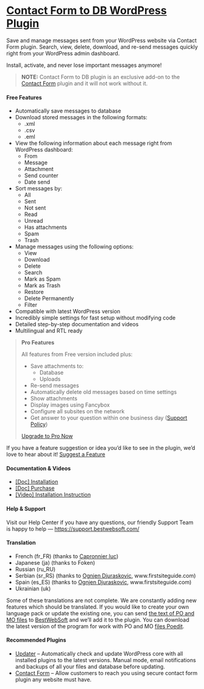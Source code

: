 <a href="https://bestwebsoft.com/products/wordpress/plugins/contact-form-to-db/" target=_blank>Contact Form to DB WordPress Plugin</a>
========================

<p>Save and manage messages sent from your WordPress website via Contact Form plugin. Search, view, delete, download, and re-send messages quickly right from your WordPress admin dashboard.</p>
<p>Install, activate, and never lose important messages anymore!</p>
<blockquote>
<p><strong>NOTE:</strong> Contact Form to DB plugin is an exclusive add-on to the <a href="https://bestwebsoft.com/products/wordpress/plugins/contact-form/?k=1f9b7d7895c20420af788d9413ed8562" rel="nofollow">Contact Form</a> plugin and it will not work without it.</p>
</blockquote>
<p><span class="embed-youtube" style="text-align:center; display: block;"></span></p>
<h4>Free Features</h4>
<ul>
<li>Automatically save messages to database</li>
<li>Download stored messages in the following formats:
<ul>
<li>.xml</li>
<li>.csv</li>
<li>.eml</li>
</ul>
</li>
<li>View the following information about each message right from WordPress dashboard:
<ul>
<li>From</li>
<li>Message</li>
<li>Attachment</li>
<li>Send counter</li>
<li>Date send</li>
</ul>
</li>
<li>Sort messages by:
<ul>
<li>All</li>
<li>Sent</li>
<li>Not sent</li>
<li>Read</li>
<li>Unread</li>
<li>Has attachments</li>
<li>Spam</li>
<li>Trash</li>
</ul>
</li>
<li>Manage messages using the following options:
<ul>
<li>View</li>
<li>Download</li>
<li>Delete</li>
<li>Search</li>
<li>Mark as Spam</li>
<li>Mark as Trash</li>
<li>Restore</li>
<li>Delete Permanently</li>
<li>Filter</li>
</ul>
</li>
<li>Compatible with latest WordPress version</li>
<li>Incredibly simple settings for fast setup without modifying code</li>
<li>Detailed step-by-step documentation and videos</li>
<li>Multilingual and RTL ready</li>
</ul>
<blockquote>
<p><strong>Pro Features</strong></p>
<p>All features from Free version included plus:</p>
<ul>
<li>Save attachments to:
<ul>
<li>Database</li>
<li>Uploads</li>
</ul>
</li>
<li>Re-send messages</li>
<li>Automatically delete old messages based on time settings</li>
<li>Show attachments</li>
<li>Display images using Fancybox</li>
<li>Configure all subsites on the network</li>
<li>Get answer to your question within one business day (<a href="https://bestwebsoft.com/support-policy/" rel="nofollow">Support Policy</a>)</li>
</ul>
<p><a href="https://bestwebsoft.com/products/wordpress/plugins/contact-form-to-db/?k=52c469c463ea3722c39dd9c5d9ef54b2" rel="nofollow">Upgrade to Pro Now</a></p>
</blockquote>
<p>If you have a feature suggestion or idea you&#8217;d like to see in the plugin, we&#8217;d love to hear about it! <a href="https://support.bestwebsoft.com/hc/en-us/requests/new" rel="nofollow">Suggest a Feature</a></p>
<h4>Documentation &amp; Videos</h4>
<ul>
<li><a href="https://docs.google.com/document/d/1-hvn6WRvWnOqj5v5pLUk7Awyu87lq5B_dO-Tv-MC9JQ/" rel="nofollow">[Doc] Installation</a></li>
<li><a href="https://docs.google.com/document/d/1EUdBVvnm7IHZ6y0DNyldZypUQKpB8UVPToSc_LdOYQI/" rel="nofollow">[Doc] Purchase</a></li>
<li><a href="https://www.youtube.com/watch?v=nm0JXK9ro9E" rel="nofollow">[Video] Installation Instruction</a></li>
</ul>
<h4>Help &amp; Support</h4>
<p>Visit our Help Center if you have any questions, our friendly Support Team is happy to help — <a href="https://support.bestwebsoft.com/" rel="nofollow">https://support.bestwebsoft.com/</a></p>
<h4>Translation</h4>
<ul>
<li>French (fr_FR) (thanks to <a href="mailto:&#x6c;c&#097;&#112;&#x72;&#x6f;&#110;&#110;&#x69;&#x65;&#114;&#064;&#x79;&#x61;h&#111;&#111;&#x2e;&#x63;&#111;&#109;" rel="nofollow">Capronnier luc</a>)</li>
<li>Japanese (ja) (thanks to Foken)</li>
<li>Russian (ru_RU)</li>
<li>Serbian (sr_RS) (thanks to <a href="mailto:&#111;&#x67;&#110;&#106;&#x65;&#110;&#100;&#x40;&#102;i&#x72;&#115;&#x74;&#x73;&#105;&#x74;&#x65;&#103;&#x75;&#105;&#100;&#x65;&#046;&#099;&#x6f;&#109;" rel="nofollow">Ognjen Djuraskovic</a>, www.firstsiteguide.com)</li>
<li>Spain (es_ES) (thanks to <a href="mailto:&#111;&#x67;&#110;&#106;&#x65;&#110;&#100;&#x40;&#102;i&#x72;&#115;&#x74;&#x73;&#105;&#x74;&#x65;&#103;&#x75;&#105;&#100;&#x65;&#046;&#099;&#x6f;&#109;" rel="nofollow">Ognjen Djuraskovic</a>, www.firstsiteguide.com)</li>
<li>Ukrainian (uk)</li>
</ul>
<p>Some of these translations are not complete. We are constantly adding new features which should be translated. If you would like to create your own language pack or update the existing one, you can send <a href="https://codex.wordpress.org/Translating_WordPress" rel="nofollow">the text of PO and MO files</a> to <a href="https://support.bestwebsoft.com/hc/en-us/requests/new" rel="nofollow">BestWebSoft</a> and we&#8217;ll add it to the plugin. You can download the latest version of the program for work with PO and MO <a href="http://www.poedit.net/download.php" rel="nofollow">files Poedit</a>.</p>
<h4>Recommended Plugins</h4>
<ul>
<li><a href="https://bestwebsoft.com/products/wordpress/plugins/updater/?k=d76bbcf46476f5ab4bb7950255a738a6" rel="nofollow">Updater</a> &#8211; Automatically check and update WordPress core with all installed plugins to the latest versions. Manual mode, email notifications and backups of all your files and database before updating.</li>
<li><a href="https://bestwebsoft.com/products/wordpress/plugins/contact-form/?k=1f9b7d7895c20420af788d9413ed8562" rel="nofollow">Contact Form</a> &#8211; Allow customers to reach you using secure contact form plugin any website must have.</li>
</ul>
